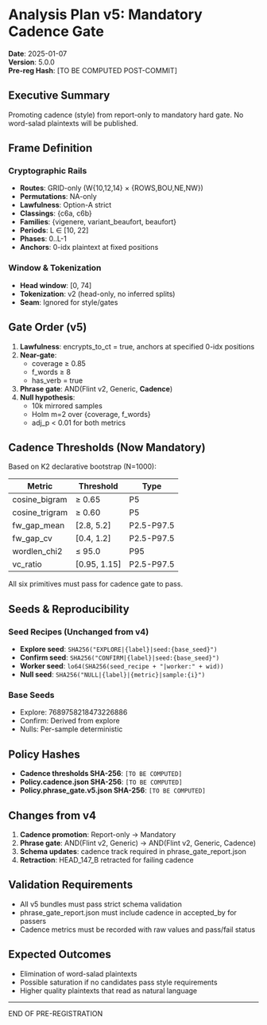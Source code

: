 # Analysis Plan v5: Mandatory Cadence Gate

**Date**: 2025-01-07  
**Version**: 5.0.0  
**Pre-reg Hash**: [TO BE COMPUTED POST-COMMIT]

## Executive Summary

Promoting cadence (style) from report-only to mandatory hard gate. No word-salad plaintexts will be published.

## Frame Definition

### Cryptographic Rails
- **Routes**: GRID-only (W{10,12,14} × {ROWS,BOU,NE,NW})
- **Permutations**: NA-only
- **Lawfulness**: Option-A strict
- **Classings**: {c6a, c6b}
- **Families**: {vigenere, variant_beaufort, beaufort}
- **Periods**: L ∈ [10, 22]
- **Phases**: 0..L-1
- **Anchors**: 0-idx plaintext at fixed positions

### Window & Tokenization
- **Head window**: [0, 74]
- **Tokenization**: v2 (head-only, no inferred splits)
- **Seam**: Ignored for style/gates

## Gate Order (v5)

1. **Lawfulness**: encrypts_to_ct = true, anchors at specified 0-idx positions
2. **Near-gate**: 
   - coverage ≥ 0.85
   - f_words ≥ 8
   - has_verb = true
3. **Phrase gate**: AND(Flint v2, Generic, **Cadence**)
4. **Null hypothesis**: 
   - 10k mirrored samples
   - Holm m=2 over {coverage, f_words}
   - adj_p < 0.01 for both metrics

## Cadence Thresholds (Now Mandatory)

Based on K2 declarative bootstrap (N=1000):

| Metric | Threshold | Type |
|--------|-----------|------|
| cosine_bigram | ≥ 0.65 | P5 |
| cosine_trigram | ≥ 0.60 | P5 |
| fw_gap_mean | [2.8, 5.2] | P2.5-P97.5 |
| fw_gap_cv | [0.4, 1.2] | P2.5-P97.5 |
| wordlen_chi2 | ≤ 95.0 | P95 |
| vc_ratio | [0.95, 1.15] | P2.5-P97.5 |

All six primitives must pass for cadence gate to pass.

## Seeds & Reproducibility

### Seed Recipes (Unchanged from v4)
- **Explore seed**: `SHA256("EXPLORE|{label}|seed:{base_seed}")`
- **Confirm seed**: `SHA256("CONFIRM|{label}|seed:{base_seed}")`
- **Worker seed**: `lo64(SHA256(seed_recipe + "|worker:" + wid))`
- **Null seed**: `SHA256("NULL|{label}|{metric}|sample:{i}")`

### Base Seeds
- Explore: 7689758218473226886
- Confirm: Derived from explore
- Nulls: Per-sample deterministic

## Policy Hashes

- **Cadence thresholds SHA-256**: `[TO BE COMPUTED]`
- **Policy.cadence.json SHA-256**: `[TO BE COMPUTED]`
- **Policy.phrase_gate.v5.json SHA-256**: `[TO BE COMPUTED]`

## Changes from v4

1. **Cadence promotion**: Report-only → Mandatory
2. **Phrase gate**: AND(Flint v2, Generic) → AND(Flint v2, Generic, Cadence)
3. **Schema updates**: cadence track required in phrase_gate_report.json
4. **Retraction**: HEAD_147_B retracted for failing cadence

## Validation Requirements

- All v5 bundles must pass strict schema validation
- phrase_gate_report.json must include cadence in accepted_by for passers
- Cadence metrics must be recorded with raw values and pass/fail status

## Expected Outcomes

- Elimination of word-salad plaintexts
- Possible saturation if no candidates pass style requirements
- Higher quality plaintexts that read as natural language

---
END OF PRE-REGISTRATION